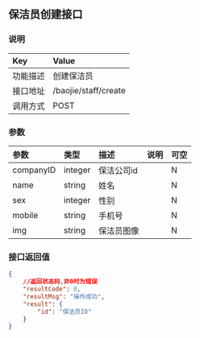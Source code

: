## 保洁员创建接口

### 说明

| Key      | Value                   |
|:---------|:------------------------|
| 功能描述 | 创建保洁员      |
| 接口地址 | /baojie/staff/create |
| 调用方式 | POST                     |

### 参数

| 参数 | 类型    | 描述     | 说明 | 可空 |
|:-----|:--------|:---------|:-----|:-----|
| companyID   | integer | 保洁公司id |      | N    |
| name   | string | 姓名 |      | N    |
| sex   | integer | 性别 |      | N    |
| mobile   | string | 手机号 |      | N    |
| img   | string | 保洁员图像 |      | N    |
### 接口返回值

```json
{
    //返回状态码,非0时为错误
    "resultCode": 0,
    "resultMsg": "操作成功",
    "result": {
        "id": "保洁员ID"
    }
}
```
